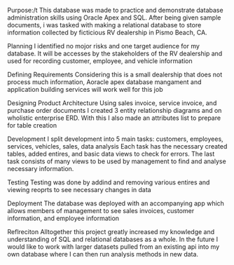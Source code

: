 Purpose:/t
  This database was made to practice and demonstrate database administration skills using Oracle Apex and SQL.
After being given sample documents, i was tasked with making a relational database to store information collected
by ficticious RV dealership in Pismo Beach, CA.

Planning
  I identified no mojor risks and one target audience for my database.  It will be accesses by the stakeholders
of the RV dealership and used for recording customer, employee, and vehicle information

Defining Requirements
  Considering this is a small dealership that does not process much information, Aoracle apex database mangament 
  and application building services will work well for this job

Designing Product Architecture
  Using sales invoice, service invoice, and purchase order documents I created 3 entity relationship diagrams 
and on wholistic enterprise ERD.  With this I also made an attributes list to prepare for table creation

Development
  I split development into 5 main tasks: customers, employees, services, vehicles, sales, data analysis
Each task has the necessary created tables, added entires, and basic data views to check for errors.
The last task consists of many views to be used by management to find and analyse necessary information.

Testing
  Testing was done by addind and removing various entires and viewing reoprts to see necessary changes in data
  
Deployment
  The database was deployed with an accompanying app which allows members of management to see sales invoices,
customer information, and employee information
  
  Reflreciton
    Alltogether this project greatly increased my knowledge and understanding of SQL and relational databases as a whole.
  In the future I would like to work with larger datasets pulled from an existing api into my own database where I can
  then run analysis methods in new data.
